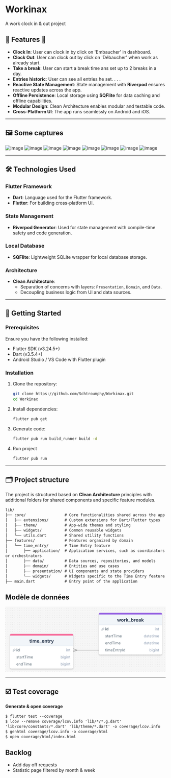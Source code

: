 # Workinax

A work clock in & out project

## 🌟 **Features** 🌟
- **Clock In**: User can clock in by click on 'Embaucher' in dashboard.
- **Clock Out**: User can clock out by click on 'Débaucher' when work as already start.
- **Take a break**: User can start a break time ans set up to 2 breaks in a day.
- **Entries historic**: User can see all entries he set.
.
.
.
- **Reactive State Management**: State management with **Riverpod** ensures reactive updates across the app.
- **Offline Persistence**: Local storage using **SQFlite** for data caching and offline capabilities.
- **Modular Design**: Clean Architecture enables modular and testable code.
- **Cross-Platform UI**: The app runs seamlessly on Android and iOS.

---
## 🖼️ Some captures

<p float="center">
  <img width="240" alt="image" src="https://github.com/user-attachments/assets/dea319a9-cc0c-4765-bcab-9681b361107d">

  <img width="240" alt="image" src="https://github.com/user-attachments/assets/d4d1c9bb-3e89-44cd-87e9-2ddc54972ad6">
  <img width="240" alt="image" src="https://github.com/user-attachments/assets/0d4967a1-c6ef-4891-9a70-0ae33b26c39f">
  <img width="240" alt="image" src="https://github.com/user-attachments/assets/9a6aa205-59ba-4505-9aab-d63e96cf5d48">

  <img width="240" alt="image" src="https://github.com/user-attachments/assets/bab392f6-3d4b-4108-afbc-92b2d0c16f40">
  <img width="240" alt="image" src="https://github.com/user-attachments/assets/1c820738-be12-45e9-bf0f-7fc23bfdb38e">
  <img width="240" alt="image" src="https://github.com/user-attachments/assets/7e3d8429-eb74-4c35-89f0-8448476ea8e1">

  <img width="240" alt="image" src="https://github.com/user-attachments/assets/a58bb28f-6e80-49c3-a239-a2e7fffa8b38">
</p>

---

## 🛠️ **Technologies Used**

### Flutter Framework
- **Dart**: Language used for the Flutter framework.
- **Flutter**: For building cross-platform UI.

### State Management
- **Riverpod Generator**: Used for state management with compile-time safety and code generation.

### Local Database
- **SQFlite**: Lightweight SQLite wrapper for local database storage.

### Architecture
- **Clean Architecture**:
  - Separation of concerns with layers: `Presentation`, `Domain`, and `Data`.
  - Decoupling business logic from UI and data sources.

---

## 🚀 **Getting Started**
### Prerequisites
Ensure you have the following installed:
- Flutter SDK (v3.24.5+)
- Dart (v3.5.4+)
- Android Studio / VS Code with Flutter plugin

### Installation
1. Clone the repository:
   ```bash
   git clone https://github.com/Schtroumphy/Workinax.git
   cd Workinax
   ```

2. Install dependencies:
   ```bash
   flutter pub get
   ```
   
3. Generate code:
   ```bash
   flutter pub run build_runner build -d
   ```
   
5. Run project
   ```bash
   flutter pub run
   ```
---

## 🗂️ **Project structure**
The project is structured based on **Clean Architecture** principles with additional folders for shared components and specific feature modules.

```plaintext
lib/
├── core/                 # Core functionalities shared across the app
│   ├── extensions/       # Custom extensions for Dart/Flutter types
│   ├── theme/            # App-wide themes and styling
│   ├── widgets/          # Common reusable widgets
│   └── utils.dart        # Shared utility functions
├── features/             # Features organized by domain
│   └── time_entry/       # Time Entry feature
│       ├── application/  # Application services, such as coordinators or orchestrators
│       ├── data/         # Data sources, repositories, and models
│       ├── domain/       # Entities and use cases
│       ├── presentation/ # UI components and state providers
│       └── widgets/      # Widgets specific to the Time Entry feature
├── main.dart             # Entry point of the application
```

## Modèle de données

![img.png](documentation/img.png)

---

## ☑️ Test coverage

__Generate & open coverage__

```shell script
$ flutter test --coverage
$ lcov --remove coverage/lcov.info 'lib/*/*.g.dart' 'lib/core/constants/*.dart' 'lib/theme/*.dart' -o coverage/lcov.info
$ genhtml coverage/lcov.info -o coverage/html
$ open coverage/html/index.html
```

## Backlog

- Add day off requests
- Statistic page filtered by month & week
